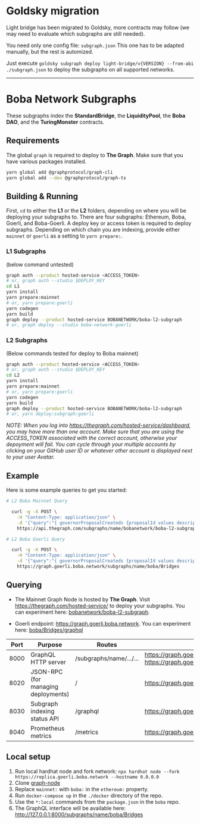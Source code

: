 # Goldsky migration
Light bridge has been migrated to Goldsky, more contracts may follow (we may need to evaluate which subgraphs are still needed).

You need only one config file: `subgraph.json`
This one has to be adapted manually, but the rest is automized.

Just execute `goldsky subgraph deploy light-bridge/v{VERSION} --from-abi ./subgraph.json` to deploy the subgraphs on all supported networks.

---

# Boba Network Subgraphs

These subgraphs index the **StandardBridge**, the **LiquidityPool**, the **Boba DAO**, and the **TuringMonster** contracts.

## Requirements

The global `graph` is required to deploy to **The Graph**. Make sure that you have various packages installed.

```bash
yarn global add @graphprotocol/graph-cli
yarn global add --dev @graphprotocol/graph-ts
```

## Building & Running

First, `cd` to either the **L1** or the **L2** folders, depending on where you will be deploying your subgraphs to. There are four subgraphs: Ethereum, Boba, Goerli, and Boba-Goerli. A deploy key or access token is required to deploy subgraphs. Depending on which chain you are indexing, provide either `mainnet` or `goerli` as a setting to `yarn prepare:`.

### L1 Subgraphs

(below command untested)

```bash
graph auth --product hosted-service <ACCESS_TOKEN>
# or, graph auth --studio $DEPLOY_KEY
cd L1
yarn install
yarn prepare:mainnet
# or, yarn prepare:goerli
yarn codegen
yarn build
graph deploy --product hosted-service BOBANETWORK/boba-l2-subgraph
# or, graph deploy --studio boba-network-goerli
```

### L2 Subgraphs

(Below commands tested for deploy to Boba mainnet)

```bash
graph auth --product hosted-service <ACCESS_TOKEN>
# or, graph auth --studio $DEPLOY_KEY
cd L2
yarn install
yarn prepare:mainnet
# or, yarn prepare:goerli
yarn codegen
yarn build
graph deploy --product hosted-service BOBANETWORK/boba-l2-subgraph
# or, yarn deploy:subgraph:goerli
```

*NOTE: When you log into https://thegraph.com/hosted-service/dashboard, you may have more than one account. Make sure that you are using the ACCESS_TOKEN associated with the correct account, otherwise your depoyment will fail. You can cycle through your multiple accounts by clicking on your GitHub user ID or whatever other account is displayed next to your user Avatar.*

## Example

Here is some example queries to get you started:

```bash
# L2 Boba Mainnet Query

  curl -g -X POST \
    -H "Content-Type: application/json" \
    -d '{"query":"{ governorProposalCreateds {proposalId values description proposer}}"}' \
    https://api.thegraph.com/subgraphs/name/bobanetwork/boba-l2-subgraph

```

```bash
# L2 Boba Goerli Query

  curl -g -X POST \
    -H "Content-Type: application/json" \
    -d '{"query":"{ governorProposalCreateds {proposalId values description proposer}}"}' \
    https://graph.goerli.boba.network/subgraphs/name/boba/Bridges

```

## Querying

* The Mainnet Graph Node is hosted by **The Graph**. Visit https://thegraph.com/hosted-service/ to deploy your subgraphs. You can experiment here: [ bobanetwork/boba-l2-subgraph](https://thegraph.com/hosted-service/subgraph/bobanetwork/boba-l2-subgraph?query=Example%20query).

* Goerli endpoint: https://graph.goerli.boba.network. You can experiment here: [boba/Bridges/graphql](https://graph.goerli.boba.network/subgraphs/name/boba/Bridges/graphql)

| **Port** | **Purpose**                               | **Routes**              | URL                                                          | **Permission** |
| -------- | ----------------------------------------- | ----------------------- | ------------------------------------------------------------ | -------------- |
| 8000     | GraphQL HTTP server                       | /subgraphs/name/.../... | https://graph.goerli.boba.network <br />https://graph.goerli.boba.network:8000 | Public         |
| 8020     | JSON-RPC<br /> (for managing deployments) | /                       | https://graph.goerli.boba.network:8020                      | Private        |
| 8030     | Subgraph indexing status API              | /graphql                | https://graph.goerli.boba.network:8030                      | Public         |
| 8040     | Prometheus metrics                        | /metrics                | https://graph.goerli.boba.network:8040                      | Public         |


## Local setup

1. Run local hardhat node and fork network: `npx hardhat node --fork https://replica.goerli.boba.network --hostname 0.0.0.0`
2. Clone [graph-node](https://github.com/graphprotocol/graph-node)
3. Replace `mainnet:` with `boba:` in the `ethereum:` property.
4. Run `docker-compose up` in the `./docker` directory of the repo.
5. Use the `*:local` commands from the `package.json` in the `boba` repo.
6. The GraphQL interface will be available here: http://127.0.0.1:8000/subgraphs/name/boba/Bridges
